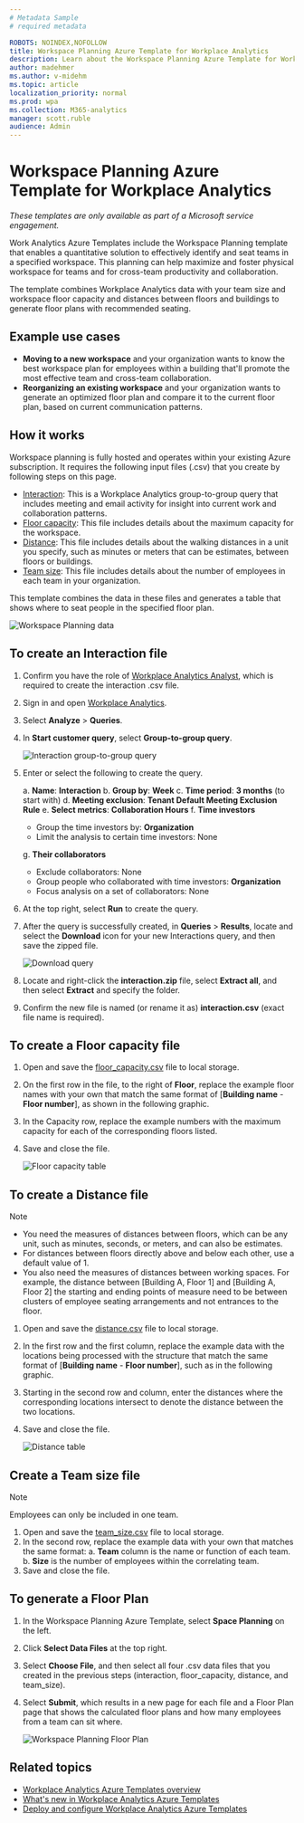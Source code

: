 ```yaml
---
# Metadata Sample
# required metadata

ROBOTS: NOINDEX,NOFOLLOW
title: Workspace Planning Azure Template for Workplace Analytics 
description: Learn about the Workspace Planning Azure Template for Workplace Analytics and how to use it for advanced data analysis
author: madehmer
ms.author: v-midehm
ms.topic: article
localization_priority: normal 
ms.prod: wpa
ms.collection: M365-analytics
manager: scott.ruble
audience: Admin
---
```

# Workspace Planning Azure Template for Workplace Analytics

_These templates are only available as part of a Microsoft service engagement._

Work Analytics Azure Templates include the Workspace Planning template that enables a quantitative solution to effectively identify and seat teams in a specified workspace. This planning can help maximize and foster physical workspace for teams and for cross-team productivity and collaboration.

The template combines Workplace Analytics data with your team size and workspace floor capacity and distances between floors and buildings to generate floor plans with recommended seating.

## Example use cases

* **Moving to a new workspace** and your organization wants to know the best workspace plan for employees within a building that'll promote the most effective team and cross-team collaboration.
* **Reorganizing an existing workspace** and your organization wants to generate an optimized floor plan and compare it to the current floor plan, based on current communication patterns.

## How it works

Workspace planning is fully hosted and operates within your existing Azure subscription. It requires the following input files (.csv) that you create by following steps on this page.

 * [Interaction](#to-create-an-interaction-file): This is a Workplace Analytics group-to-group query that includes meeting and email activity for insight into current work and collaboration patterns.
 * [Floor capacity](#to-create-a-floor-capacity-file): This file includes details about the maximum capacity for the workspace.
 * [Distance](#to-create-a-distance-file): This file includes details about the walking distances in a unit you specify, such as minutes or meters that can be estimates, between floors or buildings.
 * [Team size](#create-a-team-size-file): This file includes details about the number of employees in each team in your organization.

This template combines the data in these files and generates a table that shows where to seat people in the specified floor plan.

   ![Workspace Planning data](./images/wsp-data.png)

## To create an Interaction file

1. Confirm you have the role of [Workplace Analytics Analyst](../use/user-roles.md), which is required to create the interaction .csv file.
2. Sign in and open [Workplace Analytics](https://workplaceanalytics.office.com/Home).
3. Select **Analyze** > **Queries**.
4. In **Start customer query**, select **Group-to-group query**.

   ![Interaction group-to-group query](./images/wsp-g2g-query.png)

5. Enter or select the following to create the query.

   a. **Name**: **Interaction**
   b. **Group by**: **Week**
   c. **Time period**: **3 months** (to start with)
   d. **Meeting exclusion**: **Tenant Default Meeting Exclusion Rule**
   e. **Select metrics**: **Collaboration Hours**
   f. **Time investors**

      * Group the time investors by: **Organization**
      * Limit the analysis to certain time investors: None

   g. **Their collaborators**

      * Exclude collaborators: None
      * Group people who collaborated with time investors: **Organization**
      * Focus analysis on a set of collaborators: None

6. At the top right, select **Run** to create the query.
7. After the query is successfully created, in **Queries** > **Results**, locate and select the **Download** icon for your new Interactions query, and then save the zipped file.

   ![Download query](./images/wsp-download.png)

8. Locate and right-click the **interaction.zip** file, select **Extract all**, and then select **Extract** and specify the folder.
9. Confirm the new file is named (or rename it as) **interaction.csv** (exact file name is required).

## To create a Floor capacity file

1. Open and save the [floor_capacity.csv](./images/floor_capacity.csv) file to local storage.
2. On the first row in the file, to the right of **Floor**, replace the example floor names with your own that match the same format of [**Building name** - **Floor number**], as shown in the following graphic.
3. In the Capacity row, replace the example numbers with the maximum capacity for each of the corresponding floors listed.
4. Save and close the file.

   ![Floor capacity table](./images/wsp-floor-table.png)

## To create a Distance file

> [!Note]
> * You need the measures of distances between floors, which can be any unit, such as minutes, seconds, or meters, and can also be estimates.
> * For distances between floors directly above and below each other, use a default value of 1.
> * You also need the measures of distances between working spaces. For example, the distance between [Building A, Floor 1] and [Building A, Floor 2] the starting and ending points of measure need to be between clusters of employee seating arrangements and not entrances to the floor.

1. Open and save the [distance.csv](./images/distance.csv) file to local storage.
2. In the first row and the first column, replace the example data with the locations being processed with the structure that match the same format of [**Building name** - **Floor number**], such as in the following graphic.
3. Starting in the second row and column, enter the distances where the corresponding locations intersect to denote the distance between the two locations.
4. Save and close the file.

   ![Distance table](./images/wsp-distance.png)

## Create a Team size file

> [!Note]
>Employees can only be included in one team.

1. Open and save the [team_size.csv](./images/team_size.csv) file to local storage.
2. In the second row, replace the example data with your own that matches the same format:
   a. **Team** column is the name or function of each team.
   b. **Size** is the number of employees within the correlating team.
3. Save and close the file.

## To generate a Floor Plan

1. In the Workspace Planning Azure Template, select **Space Planning** on the left.
2. Click **Select Data Files** at the top right.
3. Select **Choose File**, and then select all four .csv data files that you created in the previous steps (interaction, floor_capacity, distance, and team_size).
4. Select **Submit**, which results in a new page for each file and a Floor Plan page
that shows the calculated floor plans and how many employees from a team can sit where.
 
   ![Workspace Planning Floor Plan](./images/wsp-floor-plan.png)

## Related topics

* [Workplace Analytics Azure Templates overview](./overview.md)
* [What's new in Workplace Analytics Azure Templates](./release-notes.md)
* [Deploy and configure Workplace Analytics Azure Templates](./deploy-configure.md)